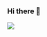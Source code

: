 ### Hi there 👋

<!--
**Shubhamkumar6458/Shubhamkumar6458** is a ✨ _special_ ✨ repository because its `README.md` (this file) appears on your GitHub profile.

Here are some ideas to get you started:

- 🔭 I’m currently working on ...
- 🌱 I’m currently learning ...
- 👯 I’m looking to collaborate on ...
- 🤔 I’m looking for help with ...
- 💬 Ask me about ...
- 📫 How to reach me: ...
- 😄 Pronouns: ...
- ⚡ Fun fact: ...
-->
<img src="https://github-readme-stats.vercel.app/api?username=Shubhamkumar6458&&show_icons=true&title_color=ffffff&icon_color=bb2acf&text_color=daf7dc&bg_color=191919">
